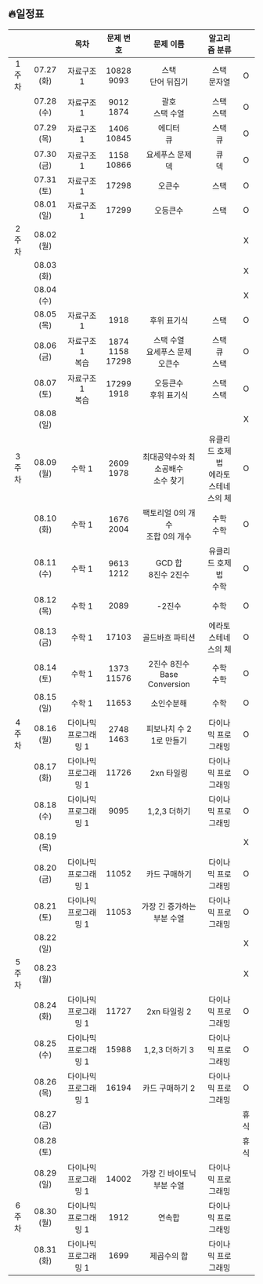 ## 🔥일정표

|||목차|문제 번호|문제 이름|알고리즘 분류||
|:---:|:---:|:---:|:---:|:---:|:---:|:---:|
|1주차  |07.27 (화) |자료구조 1|10828<br>9093|스택<br>단어 뒤집기|스택<br>문자열|O|
|       |07.28 (수) |자료구조 1|9012<br>1874|괄호<br>스택 수열|스택<br>스택|O|
|       |07.29 (목) |자료구조 1|1406<br>10845|에디터<br>큐|스택<br>큐|O|
|       |07.30 (금) |자료구조 1|1158<br>10866|요세푸스 문제<br>덱|큐<br>덱|O|
|       |07.31 (토) |자료구조 1|17298|오큰수|스택|O|
|       |08.01 (일) |자료구조 1|17299|오등큰수|스택|O|
|2주차  |08.02 (월) |||||X|
|       |08.03 (화) |||||X|
|       |08.04 (수) |||||X|
|       |08.05 (목) |자료구조 1|1918|후위 표기식|스택|O|
|       |08.06 (금) |자료구조 1<br>복습|1874<br>1158<br>17298|스택 수열<br>요세푸스 문제<br>오큰수|스택<br>큐<br>스택|O|
|       |08.07 (토) |자료구조 1<br>복습|17299<br>1918|오등큰수<br>후위 표기식|스택<br>스택|O|
|       |08.08 (일) |||||X|
|3주차  |08.09 (월) |수학 1    |2609<br>1978|최대공약수와 최소공배수<br>소수 찾기|유클리드 호제법<br>에라토스테네스의 체|O|
|       |08.10 (화) |수학 1    |1676<br>2004|팩토리얼 0의 개수<br>조합 0의 개수|수학<br>수학|O|
|       |08.11 (수) |수학 1    |9613<br>1212|GCD 합<br>8진수 2진수|유클리드 호제법<br>수학|O|
|       |08.12 (목) |수학 1    |2089|-2진수|수학|O|
|       |08.13 (금) |수학 1    |17103|골드바흐 파티션|에라토스테네스의 체|O|
|       |08.14 (토) |수학 1    |1373<br>11576|2진수 8진수<br>Base Conversion|수학<br>수학|O|
|       |08.15 (일) |수학 1    |11653|소인수분해|수학|O|
|4주차  |08.16 (월) |다이나믹 프로그래밍 1 |2748<br>1463|피보나치 수 2<br>1로 만들기|다이나믹 프로그래밍|O|
|       |08.17 (화) |다이나믹 프로그래밍 1 |11726|2xn 타일링|다이나믹 프로그래밍|O|
|       |08.18 (수) |다이나믹 프로그래밍 1 |9095|1,2,3 더하기|다이나믹 프로그래밍|O|
|       |08.19 (목) |||||X|
|       |08.20 (금) |다이나믹 프로그래밍 1 |11052|카드 구매하기|다이나믹 프로그래밍|O|
|       |08.21 (토) |다이나믹 프로그래밍 1 |11053|가장 긴 증가하는 부분 수열|다이나믹 프로그래밍|O|
|       |08.22 (일) |||||X|
|5주차  |08.23 (월) |||||X|
|       |08.24 (화) |다이나믹 프로그래밍 1 |11727|2xn 타일링 2|다이나믹 프로그래밍|O|
|       |08.25 (수) |다이나믹 프로그래밍 1 |15988|1,2,3 더하기 3|다이나믹 프로그래밍|O|
|       |08.26 (목) |다이나믹 프로그래밍 1 |16194|카드 구매하기 2|다이나믹 프로그래밍|O|
|       |08.27 (금) |||||휴식|
|       |08.28 (토) |||||휴식|
|       |08.29 (일) |다이나믹 프로그래밍 1 |14002|가장 긴 바이토닉 부분 수열|다이나믹 프로그래밍||
|6주차  |08.30 (월) |다이나믹 프로그래밍 1 |1912|연속합|다이나믹 프로그래밍||
|       |08.31 (화) |다이나믹 프로그래밍 1 |1699|제곱수의 합|다이나믹 프로그래밍||
